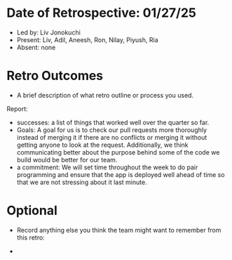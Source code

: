 # Date of Retrospective: 01/27/25

* Led by: Liv Jonokuchi
* Present: Liv, Adil, Aneesh, Ron, Nilay, Piyush, Ria
* Absent: none

# Retro Outcomes

* A brief description of what retro outline or process you used.

Report:
* successes: a list of things that worked well over the quarter so far. 
* Goals: A goal for us is to check our pull requests more thoroughly instead of merging it if there are no conflicts or merging it without getting anyone to look at the request. Additionally, we think communicating better about the purpose behind some of the code we build would be better for our team.
* a commitment: We will set time throughout the week to do pair programming and ensure that the app is deployed well ahead of time so that we are not stressing about it last minute. 

# Optional

* Record anything else you think the team might want to remember from this retro:
- 
